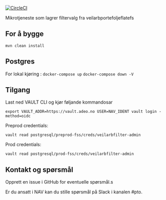 [![CircleCI](https://circleci.com/gh/navikt/veilarbfilter.svg?style=svg)](https://circleci.com/gh/navikt/veilarbfilter)

Mikrotjeneste som lagrer filtervalg fra veilarbportefoljeflatefs

## For å bygge
`mvn clean install`

## Postgres
For lokal kjøring :
`docker-compose up`
`docker-compose down -V`

## Tilgang
Last ned VAULT CLI og kjør føljande kommandosar

`export VAULT_ADDR=https://vault.adeo.no USER=NAV_IDENT
vault login -method=oidc`

Preprod credentials:

`vault read postgresql/preprod-fss/creds/veilarbfilter-admin`

Prod credentials:

`vault read postgresql/prod-fss/creds/veilarbfilter-admin`

## Kontakt og spørsmål
Opprett en issue i GitHub for eventuelle spørsmål.s

Er du ansatt i NAV kan du stille spørsmål på Slack i kanalen #pto.
 
